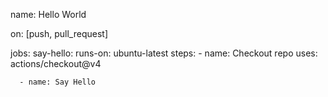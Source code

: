 name: Hello World

on: [push, pull_request]

jobs:
  say-hello:
    runs-on: ubuntu-latest
    steps:
      - name: Checkout repo
        uses: actions/checkout@v4

      - name: Say Hello

